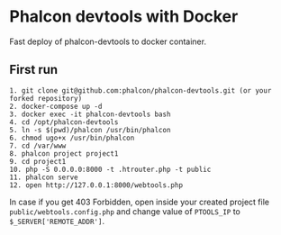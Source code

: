 # Phalcon devtools with Docker

Fast deploy of phalcon-devtools to docker container.

## First run

```
1. git clone git@github.com:phalcon/phalcon-devtools.git (or your forked repository)
2. docker-compose up -d
3. docker exec -it phalcon-devtools bash
4. cd /opt/phalcon-devtools
5. ln -s $(pwd)/phalcon /usr/bin/phalcon
6. chmod ugo+x /usr/bin/phalcon
7. cd /var/www
8. phalcon project project1
9. cd project1
10. php -S 0.0.0.0:8000 -t .htrouter.php -t public
11. phalcon serve
12. open http://127.0.0.1:8000/webtools.php
```

In case if you get 403 Forbidden, open inside your created project file `public/webtools.config.php`
and change value of `PTOOLS_IP` to `$_SERVER['REMOTE_ADDR']`. 
